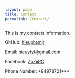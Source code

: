```yaml
---
layout: page
title: Contact
permalink: /Contact/
---
```


This is my contacts information.

GitHub: [hieuphamjr](https://github.com/hieuphamjr)

Email: <a class="u-email" href="mailto:hieuytyt@gmail.com">hieuytyt@gmail.com</a>

Facebook: [ZoZoPC](https://facebook.com/ZoZoPC)

Phone Number: +84978721***


